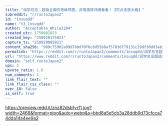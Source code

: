 ```yaml
---
title: "润学总览：超级全面的思维导图，非常值得详细看看！【可点击放大看】"
subreddit: "r/runtoJapan2"
id: "1nsuqdd"
name: "t3_1nsuqdd"
author: "Acceptable_While2284"
created_utc: 1759081823
created_key: "250928175023"
capture_ts: "250929085921"
content_sha256: "989c75902a99d7bbd70fbc8d55b8af57836f79131c29df30dd3ab1ef09220067"
permalink: "https://reddit.com/r/runtoJapan2/comments/1nsuqdd/润学总览超级全面的思维导图非常值得详细看看可点击放大看/"
url: "https://www.reddit.com/r/runtoJapan2/comments/1nsuqdd/润学总览超级全面的思维导图非常值得详细看看可点击放大看/"
domain: "self.runtoJapan2"
ups: 3
upvote_ratio: 1.0
num_comments: 1
link_flair_text: ""
link_flair_css_class: ""
over_18: false
is_self: true
---
```


<https://preview.redd.it/znz82dsb1yrf1.jpg?width=2468&format=pjpg&auto=webp&s=bbd8a5e5cb3a28ddb9d73cfcca74dda14a4ee9a2>
